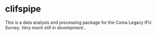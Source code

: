 # clifspipe

This is a data analysis and processing package for the Coma Legacy IFU Survey. *Very much still in development...*

